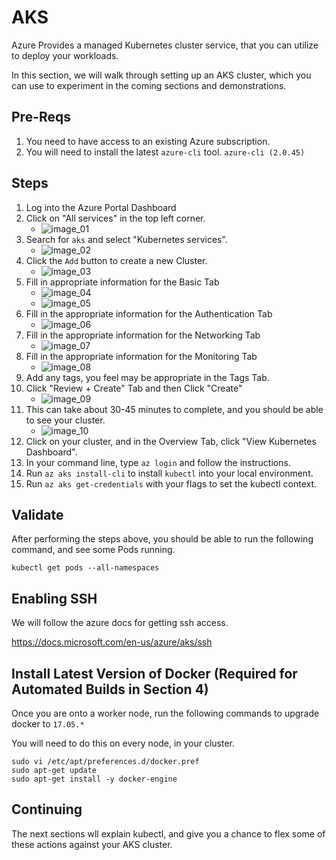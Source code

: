 # AKS

Azure Provides a managed Kubernetes cluster service, that you can utilize to deploy your workloads.

In this section, we will walk through setting up an AKS cluster, which you can use to experiment in the coming sections and demonstrations.


## Pre-Reqs

1. You need to have access to an existing Azure subscription.
2. You will need to install the latest `azure-cli` tool. `azure-cli (2.0.45)`

## Steps

1. Log into the Azure Portal Dashboard
2. Click on "All services" in the top left corner.
	- ![image_01](aks_images/image_01.png)
3. Search for `aks` and select "Kubernetes services".
	- ![image_02](aks_images/image_02.png)
4. Click the `Add` button to create a new Cluster.
	- ![image_03](aks_images/image_03.png)
5. Fill in appropriate information for the Basic Tab
	- ![image_04](aks_images/image_04.png)
	- ![image_05](aks_images/image_05.png)
6. Fill in the appropriate information for the Authentication Tab
	- ![image_06](aks_images/image_06.png)
6. Fill in the appropriate information for the Networking Tab
	- ![image_07](aks_images/image_07.png)
6. Fill in the appropriate information for the Monitoring Tab
	- ![image_08](aks_images/image_08.png)
7. Add any tags, you feel may be appropriate in the Tags Tab.
8. Click "Review + Create" Tab and then Click "Create"
	- ![image_09](aks_images/image_09.png)
9. This can take about 30-45 minutes to complete, and you should be able to see your cluster.
	- ![image_10](aks_images/image_10.png)
10. Click on your cluster, and in the Overview Tab, click "View Kubernetes Dashboard".
11. In your command line, type `az login` and follow the instructions.
12. Run `az aks install-cli` to install `kubectl` into your local environment.
13. Run `az aks get-credentials` with your flags to set the kubectl context.


## Validate

After performing the steps above, you should be able to run the following command, and see some Pods running.

`kubectl get pods --all-namespaces`

## Enabling SSH

We will follow the azure docs for getting ssh access.

https://docs.microsoft.com/en-us/azure/aks/ssh

## Install Latest Version of Docker (Required for Automated Builds in Section 4)
Once you are onto a worker node, run the following commands to upgrade docker to `17.05.*`

You will need to do this on every node, in your cluster.

```
sudo vi /etc/apt/preferences.d/docker.pref
sudo apt-get update
sudo apt-get install -y docker-engine
```

## Continuing

The next sections wll explain kubectl, and give you a chance to flex some of these actions against your AKS cluster.
